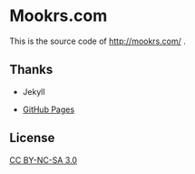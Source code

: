 # Mookrs.com

This is the source code of <http://mookrs.com/> .

## Thanks

* Jekyll

* [GitHub Pages](http://pages.github.com/) 

## License

[CC BY-NC-SA 3.0](http://creativecommons.org/licenses/by-nc-sa/3.0/)
